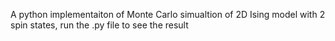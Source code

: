 A python implementaiton of Monte Carlo simualtion of 2D Ising model with 2 spin states, run the .py file to see the result

